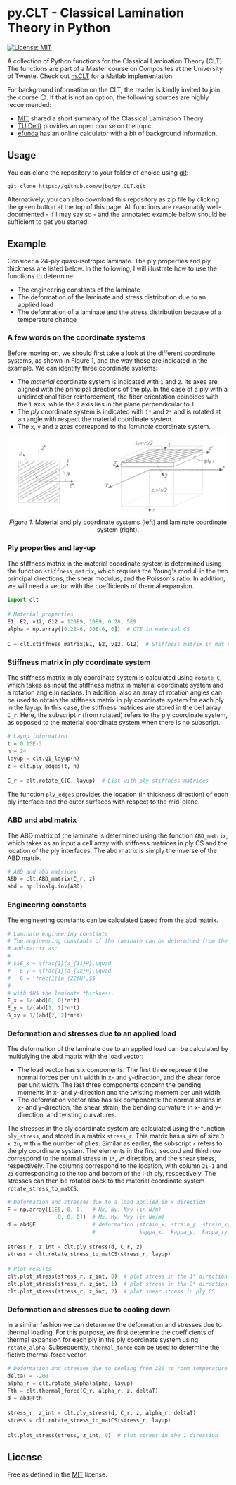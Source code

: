 # py.CLT - Classical Lamination Theory in Python

[![License: MIT](https://img.shields.io/badge/License-MIT-yellow.svg)](https://opensource.org/licenses/MIT)

A collection of Python functions for the Classical Lamination Theory
(CLT). The functions are part of a Master course on Composites at the
University of Twente. Check out [m.CLT](https://github.com/wjbg/m.CLT)
for a Matlab implementation.

For background information on the CLT, the reader is kindly invited to
join the course :smirk:. If that is not an option, the following
sources are highly recommended:
* [MIT](https://ocw.mit.edu/courses/materials-science-and-engineering/3-11-mechanics-of-materials-fall-1999/modules/MIT3_11F99_laminates.pdf)
shared a short summary of the Classical Lamination Theory.
* [TU
  Delft](https://ocw.tudelft.nl/course-lectures/classical-laminate-theory-clt/)
  provides an open course on the topic.
* [efunda](https://www.efunda.com/formulae/solid_mechanics/composites/comp_laminate.cfm) has an online calculator with a bit of background information.

## Usage

You can clone the repository to your folder of choice using
[git](https://git-scm.com/downloads):

```
git clone https://github.com/wjbg/py.CLT.git
```

Alternatively, you can also download this repository as zip file by
clicking the green button at the top of this page. All functions are
reasonably well-documented - if I may say so - and the annotated
example below should be sufficient to get you started.

## Example

Consider a 24-ply quasi-isotropic laminate. The ply properties and ply
thickness are listed below. In the following, I will illustrate how to
use the functions to determine:

- The engineering constants of the laminate
- The deformation of the laminate and stress distribution due to an
  applied load
- The deformation of a laminate and the stress distribution because of
  a temperature change

### A few words on the coordinate systems

Before moving on, we should first take a look at the different
coordinate systems, as shown in Figure 1, and the way these are
indicated in the example. We can identify three coordinate systems:

- The _material_ coordinate system is indicated with `1` and `2`. Its
  axes are aligned with the principal directions of the ply. In the
  case of a ply with a unidirectional fiber reinforcement, the fiber
  orientation coincides with the `1` axis, while the `2` axis lies in
  the plane perpendicular to `1`.
- The _ply_ coordinate system is indicated with `1*` and `2*` and is
  rotated at an angle with respect the material coordinate system.
- The `x`, `y` and `z` axes correspond to the _laminate_ coordinate system.

<p align="center">
	<img src="./img/coordinate_systems.png" width="600">
	<br>
	<em>Figure 1.</em> Material and ply coordinate systems (left) and laminate coordinate system (right).
</p>

### Ply properties and lay-up

The stiffness matrix in the material coordinate system is determined
using the function `stiffness_matrix`, which requires the Young's
moduli in the two principal directions, the shear modulus, and the
Poisson's ratio. In addition, we will need a vector with the
coefficients of thermal expansion.

```python
import clt

# Material properties
E1, E2, v12, G12 = 120E9, 10E9, 0.28, 5E9
alpha = np.array([0.2E-6, 30E-6, 0])  # CTE in material CS

C = clt.stiffness_matrix(E1, E2, v12, G12)  # Stiffness matrix in mat CS
```

### Stiffness matrix in ply coordinate system

The stiffness matrix in ply coordinate system is calculated using
`rotate_C`, which takes as input the stiffness matrix in material
coordinate system and a rotation angle in radians. In addition, also
an array of rotation angles can be used to obtain the stiffness matrix
in ply coordinate system for each ply in the layup. In this case, the
stiffness matrices are stored in the cell array `C_r`. Here, the
subscript `r` (from rotated) refers to the ply coordinate system, as
opposed to the material coordinate system when there is no subscript.

```python
# Layup information
t = 0.15E-3
n = 24
layup = clt.QI_layup(n)
z = clt.ply_edges(t, n)

C_r = clt.rotate_C(C, layup)  # List with ply stiffness matrices
```

The function `ply_edges` provides the location (in thickness
direction) of each ply interface and the outer surfaces with respect
to the mid-plane.

### ABD and abd matrix

The ABD matrix of the laminate is determined using the function
`ABD_matrix`, which takes as an input a cell array with stiffness
matrices in ply CS and the location of the ply interfaces. The abd
matrix is simply the inverse of the ABD matrix.

```python
# ABD and abd matrices
ABD = clt.ABD_matrix(C_r, z)
abd = np.linalg.inv(ABD)
```

### Engineering constants

The engineering constants can be calculated based from the abd matrix.

```Python
# Laminate engineering constants
# The engineering constants of the laminate can be determined from the
# abd-matrix as:
#
# $$E_x = \frac{1}{a_{11}H},\quad
#   E_y = \frac{1}{a_{22}H},\quad
#   G = \frac{1}{a_{22}H},$$
#
# with $H$ the laminate thickness.
E_x = 1/(abd[0, 0]*n*t)
E_y = 1/(abd[1, 1]*n*t)
G_xy = 1/(abd[2, 2]*n*t)
```

### Deformation and stresses due to an applied load

The deformation of the laminate due to an applied load can be
calculated by multiplying the abd matrix with the load vector:

- The load vector has six components. The first three represent the
  normal forces per unit width in x- and y-direction, and the shear
  force per unit width. The last three components concern the bending
  moments in x- and y-direction and the twisting moment per unit
  width.
- The deformation vector also has six components: the normal strains
  in x- and y-direction, the shear strain, the bending curvature in x-
  and y-direction, and twisting curvatures.

The stresses in the ply coordinate system are calculated using the
function `ply_stress`, and stored in a matrix `stress_r`. This matrix
has a size of size `3 x 2n`, with `n` the number of plies. Similar as
earlier, the subscript `r` refers to the ply coordinate system. The
elements in the first, second and third row correspond to the normal
stress in `1*`, `2*` direction, and the shear stress, respectively.
The columns correspond to the location, with column `2i-1` and `2i`
corresponding to the top and bottom of the i-th ply, respectively. The
stresses can then be rotated back to the material coordinate system
`rotate_stress_to_matCS`.

```python
# Deformation and stresses due to a load applied in x direction
F = np.array([1E5, 0, 0,   # Nx, Ny, Nxy (in N/m)
                0, 0, 0])  # Mx, My, Mxy (in Nm/m)
d = abd@F                  # deformation [strain_x, strain_y, strain_xy,
                           #              kappa_x,  kappa_y,  kappa_xy]

stress_r, z_int = clt.ply_stress(d, C_r, z)
stress = clt.rotate_stress_to_matCS(stress_r, layup)

# Plot results
clt.plot_stress(stress_r, z_int, 0)  # plot stress in the 1* direction
clt.plot_stress(stress_r, z_int, 1)  # plot stress in the 2* direction
clt.plot_stress(stress_r, z_int, 2)  # plot shear stress in ply CS
```

### Deformation and stresses due to cooling down

In a similar fashion we can determine the deformation and stresses due
to thermal loading. For this purpose, we first determine the
coefficients of thermal expansion for each ply in the ply coordinate
system using `rotate_alpha`. Subsequently, `thermal_force` can be used
to determine the fictive thermal force vector.

```python
# Deformation and stresses due to cooling from 220 to room temperature
deltaT = -200
alpha_r = clt.rotate_alpha(alpha, layup)
Fth = clt.thermal_force(C_r, alpha_r, z, deltaT)
d = abd@Fth

stress_r, z_int = clt.ply_stress(d, C_r, z, alpha_r, deltaT)
stress = clt.rotate_stress_to_matCS(stress_r, layup)

clt.plot_stress(stress, z_int, 0)  # plot stress in the 1 direction
```

## License

Free as defined in the [MIT](https://choosealicense.com/licenses/mit/)
license.
